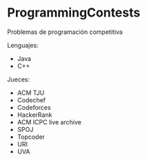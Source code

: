 # ProgrammingContests

Problemas de programación competitiva

Lenguajes:

- Java
- C++

Jueces:

- ACM TJU
- Codechef
- Codeforces
- HackerRank
- ACM ICPC live archive
- SPOJ
- Topcoder
- URI
- UVA

